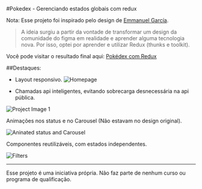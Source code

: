 #Pokedex - Gerenciando estados globais com redux

Nota: Esse projeto foi inspirado pelo design de [Emmanuel García](https://www.figma.com/community/file/893705420616737018?preview=fullscreen).

> A ideia surgiu a partir da vontade de transformar um design da comunidade do figma em realidade e aprender alguma tecnologia nova. Por isso, optei por aprender e utilizar Redux (thunks e toolkit).

Você pode visitar o resultado final aqui: [Pokédex com Redux](https://serene-wright-e2f86e.netlify.app/)

##Destaques:

- Layout responsivo.
![Homepage](https://i.imgur.com/Yet7uHB.png)


- Chamadas api inteligentes, evitando sobrecarga desnecessária na api pública.

![Project Image 1](https://i.imgur.com/4kIuFZM.png)


Animações nos status e no Carousel (Não estavam no design original).

![Aninated status and Carousel](https://i.imgur.com/slshQ1S.png)


Componentes reutilizáveis, com estados independentes.


![Filters](https://i.imgur.com/tBHAA3b.png)

-----

Esse projeto é uma iniciativa própria. Não faz parte de nenhum curso ou programa de qualificação.

